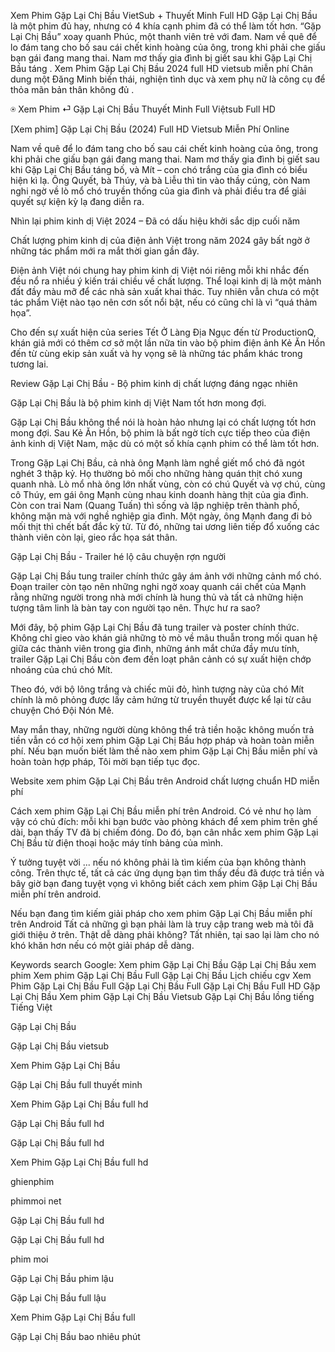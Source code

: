 Xem Phim Gặp Lại Chị Bầu VietSub + Thuyết Minh Full HD
Gặp Lại Chị Bầu là một phim đủ hay, nhưng có 4 khía cạnh phim đã có thể làm tốt hơn. “Gặp Lại Chị Bầu” xoay quanh Phúc, một thanh viên trẻ với đam. Nam về quê để lo đám tang cho bố sau cái chết kinh hoàng của ông, trong khi phải che giấu bạn gái đang mang thai. Nam mơ thấy gia đình bị giết sau khi Gặp Lại Chị Bầu táng . Xem Phim Gặp Lại Chị Bầu 2024 full HD vietsub miễn phí Chân dung một Đăng Minh biến thái, nghiện tình dục và xem phụ nữ là công cụ để thỏa mãn bản thân không đủ .

⍟ Xem Phim ⏎ Gặp Lại Chị Bầu Thuyết Minh Full Việtsub Full HD

[Xem phim] Gặp Lại Chị Bầu (2024) Full HD Vietsub Miễn Phí Online

Nam về quê để lo đám tang cho bố sau cái chết kinh hoàng của ông, trong khi phải che giấu bạn gái đang mang thai. Nam mơ thấy gia đình bị giết sau khi Gặp Lại Chị Bầu táng bố, và Mít – con chó trắng của gia đình có biểu hiện kì lạ. Ông Quyết, bà Thúy, và bà Liễu thì tin vào thầy cúng, còn Nam nghi ngờ về lò mổ chó truyền thống của gia đình và phải điều tra để giải quyết sự kiện kỳ lạ đang diễn ra.

Nhìn lại phim kinh dị Việt 2024 – Đã có dấu hiệu khởi sắc dịp cuối năm

Chất lượng phim kinh dị của điện ảnh Việt trong năm 2024 gây bất ngờ ở những tác phẩm mới ra mắt thời gian gần đây.

Điện ảnh Việt nói chung hay phim kinh dị Việt nói riêng mỗi khi nhắc đến đều nổ ra nhiều ý kiến trái chiều về chất lượng. Thể loại kinh dị là một mảnh đất đầy màu mỡ để các nhà sản xuất khai thác. Tuy nhiên vẫn chưa có một tác phẩm Việt nào tạo nên cơn sốt nổi bật, nếu có cũng chỉ là vì “quá thảm họa”.

Cho đến sự xuất hiện của series Tết Ở Làng Địa Ngục đến từ ProductionQ, khán giả mới có thêm cơ sở một lần nữa tin vào bộ phim điện ảnh Kẻ Ăn Hồn đến từ cùng ekip sản xuất và hy vọng sẽ là những tác phẩm khác trong tương lai.

Review Gặp Lại Chị Bầu - Bộ phim kinh dị chất lượng đáng ngạc nhiên

Gặp Lại Chị Bầu là bộ phim kinh dị Việt Nam tốt hơn mong đợi.

Gặp Lại Chị Bầu không thể nói là hoàn hảo nhưng lại có chất lượng tốt hơn mong đợi. Sau Kẻ Ăn Hồn, bộ phim là bất ngờ tích cực tiếp theo của điện ảnh kinh dị Việt Nam, mặc dù có một số khía cạnh phim có thể làm tốt hơn.

Trong Gặp Lại Chị Bầu, cả nhà ông Mạnh làm nghề giết mổ chó đã ngót nghét 3 thập kỷ. Họ thường bỏ mối cho những hàng quán thịt chó xung quanh nhà. Lò mổ nhà ông lớn nhất vùng, còn có chú Quyết và vợ chú, cùng cô Thúy, em gái ông Mạnh cùng nhau kinh doanh hàng thịt của gia đình. Còn con trai Nam (Quang Tuấn) thì sống và lập nghiệp trên thành phố, không mặn mà với nghề nghiệp gia đình. Một ngày, ông Mạnh đang đi bỏ mối thịt thì chết bất đắc kỳ tử. Từ đó, những tai ương liên tiếp đổ xuống các thành viên còn lại, gieo rắc họa sát thân.

Gặp Lại Chị Bầu - Trailer hé lộ câu chuyện rợn người

Gặp Lại Chị Bầu tung trailer chính thức gây ám ảnh với những cảnh mổ chó. Đoạn trailer còn tạo nên những nghi ngờ xoay quanh cái chết của Mạnh rằng những người trong nhà mới chính là hung thủ và tất cả những hiện tượng tâm linh là bàn tay con người tạo nên. Thực hư ra sao?

Mới đây, bộ phim Gặp Lại Chị Bầu đã tung trailer và poster chính thức. Không chỉ gieo vào khán giả những tò mò về mâu thuẫn trong mối quan hệ giữa các thành viên trong gia đình, những ánh mắt chứa đầy mưu tính, trailer Gặp Lại Chị Bầu còn đem đến loạt phân cảnh có sự xuất hiện chớp nhoáng của chú chó Mít.

Theo đó, với bộ lông trắng và chiếc mũi đỏ, hình tượng này của chó Mít chính là mô phỏng được lấy cảm hứng từ truyền thuyết được kể lại từ câu chuyện Chó Đội Nón Mê.

May mắn thay, những người dùng không thể trả tiền hoặc không muốn trả tiền vẫn có cơ hội xem phim Gặp Lại Chị Bầu hợp pháp và hoàn toàn miễn phí. Nếu bạn muốn biết làm thế nào xem phim Gặp Lại Chị Bầu miễn phí và hoàn toàn hợp pháp, Tôi mời bạn tiếp tục đọc.

Website xem phim Gặp Lại Chị Bầu trên Android chất lượng chuẩn HD miễn phí

Cách xem phim Gặp Lại Chị Bầu miễn phí trên Android. Có vẻ như họ làm vậy có chủ đích: mỗi khi bạn bước vào phòng khách để xem phim trên ghế dài, bạn thấy TV đã bị chiếm đóng. Do đó, bạn cân nhắc xem phim Gặp Lại Chị Bầu từ điện thoại hoặc máy tính bảng của mình.

Ý tưởng tuyệt vời ... nếu nó không phải là tìm kiếm của bạn không thành công. Trên thực tế, tất cả các ứng dụng bạn tìm thấy đều đã được trả tiền và bây giờ bạn đang tuyệt vọng vì không biết cách xem phim Gặp Lại Chị Bầu miễn phí trên android.

Nếu bạn đang tìm kiếm giải pháp cho xem phim Gặp Lại Chị Bầu miễn phí trên Android Tất cả những gì bạn phải làm là truy cập trang web mà tôi đã giới thiệu ở trên. Thật dễ dàng phải không? Tất nhiên, tại sao lại làm cho nó khó khăn hơn nếu có một giải pháp dễ dàng.

Keywords search Google: Xem phim Gặp Lại Chị Bầu Gặp Lại Chị Bầu xem phim Xem phim Gặp Lại Chị Bầu Full Gặp Lại Chị Bầu Lịch chiếu cgv Xem Phim Gặp Lại Chị Bầu Full Gặp Lại Chị Bầu Full Gặp Lại Chị Bầu Full HD Gặp Lại Chị Bầu Xem phim Gặp Lại Chị Bầu Vietsub Gặp Lại Chị Bầu lồng tiếng Tiếng Việt

Gặp Lại Chị Bầu

Gặp Lại Chị Bầu vietsub

Xem Phim Gặp Lại Chị Bầu

Gặp Lại Chị Bầu full thuyết minh

Xem Phim Gặp Lại Chị Bầu full hd

Gặp Lại Chị Bầu full hd

Gặp Lại Chị Bầu full hd

Xem Phim Gặp Lại Chị Bầu full hd

ghienphim

phimmoi net

Gặp Lại Chị Bầu full hd

Gặp Lại Chị Bầu full hd

phim moi

Gặp Lại Chị Bầu phim lậu

Gặp Lại Chị Bầu full lậu

Xem Phim Gặp Lại Chị Bầu full

Gặp Lại Chị Bầu bao nhiêu phút
